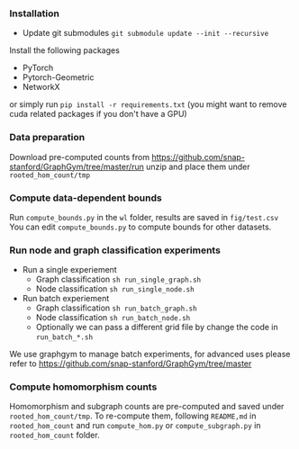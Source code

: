 ### Installation
* Update git submodules
`git submodule update --init --recursive`

Install the following packages
* PyTorch
* Pytorch-Geometric
* NetworkX

or simply run `pip install -r requirements.txt`
(you might want to remove cuda related packages if you don't have a GPU)

### Data preparation
Download pre-computed counts from https://github.com/snap-stanford/GraphGym/tree/master/run
unzip and place them under `rooted_hom_count/tmp`

### Compute data-dependent bounds
Run `compute_bounds.py` in the `wl` folder, results are saved in `fig/test.csv`
You can edit `compute_bounds.py` to compute bounds for other datasets. 

### Run node and graph classification experiments
* Run a single experiement
  * Graph classification
    `sh run_single_graph.sh`
  * Node classification
    `sh run_single_node.sh`
* Run batch experiement
  * Graph classification
    `sh run_batch_graph.sh`
  * Node classification
    `sh run_batch_node.sh`
  * Optionally we can pass a different grid file by change the code in `run_batch_*.sh`

We use graphgym to manage batch experiments, for advanced uses please refer to https://github.com/snap-stanford/GraphGym/tree/master


### Compute homomorphism counts
Homomorphism and subgraph counts are pre-computed and saved under `rooted_hom_count/tmp`.
To re-compute them, following `README,md` in `rooted_hom_count` and run `compute_hom.py` or `compute_subgraph.py` in `rooted_hom_count` folder.